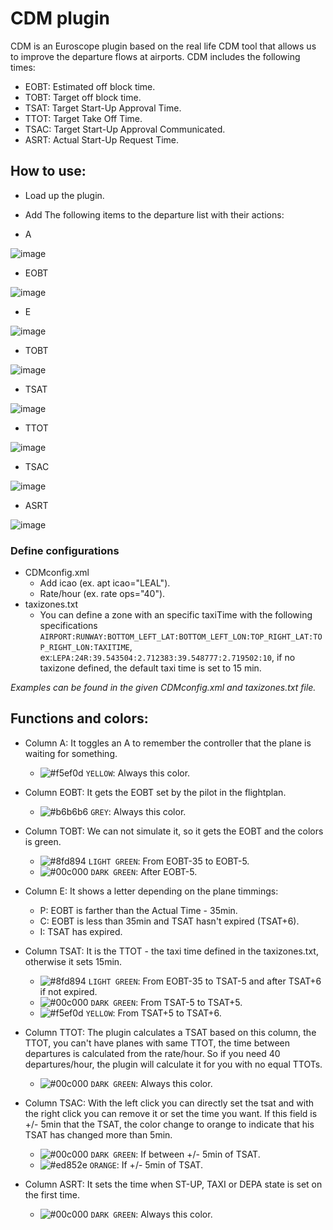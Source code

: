 # CDM plugin
CDM is an Euroscope plugin based on the real life CDM tool that allows us to improve the departure flows at airports.
CDM includes the following times:
- EOBT: Estimated off block time.
- TOBT: Target off block time.
- TSAT: Target Start-Up Approval Time.
- TTOT: Target Take Off Time.
- TSAC: Target Start-Up Approval Communicated.
- ASRT: Actual Start-Up Request Time.


## How to use:
- Load up the plugin.
- Add The following items to the departure list with their actions:

- A

![image](https://i.gyazo.com/2a15bf80068f46e01f48fee6b3ef97e0.png)

- EOBT

![image](https://i.gyazo.com/83cebfb8543e58eca823b7a5a92fa3fa.png)

- E

![image](https://i.gyazo.com/3c65d71bc812ccf6966c4694c9fa425d.png)

- TOBT

![image](https://i.gyazo.com/754f328e3d0fb087077cd2bfc89c1a54.png)

- TSAT

![image](https://i.gyazo.com/f4de2894de5f5b12733ad94896d9cdbb.png)

- TTOT

![image](https://i.gyazo.com/bfc39b46e67f53683236020c8fe57ea2.png)

- TSAC

![image](https://i.gyazo.com/1d3792af2947ddae6bcde5075abb9582.png)

- ASRT

![image](https://i.gyazo.com/47ca5006438009d4fa573ba328cc0abb.png)


### Define configurations
- CDMconfig.xml
  - Add icao (ex. apt icao="LEAL").
  - Rate/hour (ex. rate ops="40").
- taxizones.txt
  - You can define a zone with an specific taxiTime with the following specifications ``AIRPORT:RUNWAY:BOTTOM_LEFT_LAT:BOTTOM_LEFT_LON:TOP_RIGHT_LAT:TOP_RIGHT_LON:TAXITIME``, ex:``LEPA:24R:39.543504:2.712383:39.548777:2.719502:10``, if no taxizone defined, the default taxi time is set to 15 min.

*Examples can be found in the given CDMconfig.xml and taxizones.txt file.*


## Functions and colors:
- Column A: It toggles an A to remember the controller that the plane is waiting for something.
  - ![#f5ef0d](https://via.placeholder.com/15/f5ef0d/000000?text=+) `YELLOW`: Always this color.

- Column EOBT: It gets the EOBT set by the pilot in the flightplan.
  - ![#b6b6b6](https://via.placeholder.com/15/b6b6b6/000000?text=+) `GREY`: Always this color.

- Column TOBT: We can not simulate it, so it gets the EOBT and the colors is green.
  - ![#8fd894](https://via.placeholder.com/15/8fd894/000000?text=+) `LIGHT GREEN`: From EOBT-35 to EOBT-5.
  - ![#00c000](https://via.placeholder.com/15/00c000/000000?text=+) `DARK GREEN`: After EOBT-5.

- Column E: It shows a letter depending on the plane timmings:
  - P: EOBT is farther than the Actual Time - 35min.
  - C: EOBT is less than 35min and TSAT hasn't expired (TSAT+6).
  - I: TSAT has expired.

- Column TSAT: It is the TTOT - the taxi time defined in the taxizones.txt, otherwise it sets 15min.
  - ![#8fd894](https://via.placeholder.com/15/8fd894/000000?text=+) `LIGHT GREEN`: From EOBT-35 to TSAT-5 and after TSAT+6 if not expired.
  - ![#00c000](https://via.placeholder.com/15/00c000/000000?text=+) `DARK GREEN`: From TSAT-5 to TSAT+5.
  - ![#f5ef0d](https://via.placeholder.com/15/f5ef0d/000000?text=+) `YELLOW`: From TSAT+5 to TSAT+6.

- Column TTOT: The plugin calculates a TSAT based on this column, the TTOT, you can't have planes with same TTOT, the time between departures is calculated from the rate/hour. So if you need 40 departures/hour, the plugin will calculate it for you with no equal TTOTs.
  - ![#00c000](https://via.placeholder.com/15/00c000/000000?text=+) `DARK GREEN`: Always this color.

- Column TSAC: With the left click you can directly set the tsat and with the right click you can remove it or set the time you want. If this field is +/- 5min that the TSAT, the color change to orange to indicate that his TSAT has changed more than 5min.
  - ![#00c000](https://via.placeholder.com/15/00c000/000000?text=+) `DARK GREEN`: If between +/- 5min of TSAT.
  - ![#ed852e](https://via.placeholder.com/15/ed852e/000000?text=+) `ORANGE`: If +/- 5min of TSAT.

- Column ASRT: It sets the time when ST-UP, TAXI or DEPA state is set on the first time.
  - ![#00c000](https://via.placeholder.com/15/00c000/000000?text=+) `DARK GREEN`: Always this color.